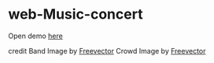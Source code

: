 # web-Music-concert
Open demo [here](https://angkasa27.github.io/web-Music-concert/)

credit
Band Image by [Freevector](http://www.freevector.com/)
Crowd Image by [Freevector](http://www.freevector.com/)
